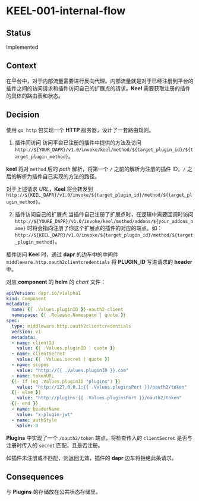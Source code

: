 # KEEL-001-internal-flow

## Status
Implemented

## Context
在平台中，对于内部流量需要进行反向代理。内部流量就是对于已经注册到平台的插件之间的访问请求和插件访问自己的扩展点的请求。**Keel** 需要获取注册的插件的具体的路由表和状态。

## Decision
使用 `go http` 包实现一个 **HTTP** 服务器，设计了一套路由规则。

1. 插件间访问
访问平台已注册的插件中提供的方法及访问 `http://${YOUR_DAPR}/v1.0/invoke/keel/method/${target_plugin_id}/${target_plugin_method}`。

**keel** 将对 `method` 后的 *path* 解析，将第一个 `/` 之前的解析为注册的插件 ID，`/` 之后的解析为插件自己实现的方法的路径。

对于上述请求 *URL*，**Keel** 将会转发到 `http://${KEEL_DAPR}/v1.0/invoke/${target_plugin_id}/method/${target_plugin_method}`。

2. 插件访问自己的扩展点
当插件自己注册了扩展点时，在逻辑中需要回调时访问 `http://${YOURE_DAPR}/v1.0/invoke/keel/method/addons/${your_addons_name}` 时将会指向注册了你这个扩展点的插件的对应的端点。如： `http://${KEEL_DAPR}/v1.0/invoke/${target_plugin_id}/method/${target_plugin_method}`。

插件访问 **Keel** 时，通过 **dapr** 的边车中的中间件 `middleware.http.oauth2clientcredentials` 将 **PLUGIN_ID** 写进请求的 **header** 中。

对应 **component** 的 **helm** 的 *chart* 文件：
```yaml
apiVersion: dapr.io/v1alpha1
kind: Component
metadata:
  name: {{ .Values.pluginID }}-oauth2-client
  namespace: {{ .Release.Namespace | quote }}
spec:
  type: middleware.http.oauth2clientcredentials
  version: v1
  metadata:
  - name: clientId
    value: {{ .Values.pluginID | quote }}
  - name: clientSecret
    value: {{ .Values.secret | quote }}
  - name: scopes
    value: "http://{{ .Values.pluginID }}.com"
  - name: tokenURL
  {{- if (eq .Values.pluginID "plugins") }}
    value: "http://127.0.0.1:{{ .Values.pluginsPort }}/oauth2/token"
  {{- else }}
    value: "http://plugins:{{ .Values.pluginsPort }}/oauth2/token"
  {{- end }}
  - name: headerName
    value: "x-plugin-jwt"
  - name: authStyle
    value: 0
```

**Plugins** 中实现了一个 `/oauth2/token` 端点，将检查传入的 `clientSecret` 是否与注册时传入的 `secret` 匹配，且是否注册。

如插件未注册或不匹配，则返回无效，插件的 **dapr** 边车将拒绝此条请求。

## Consequences
与 **Plugins** 的存储放在公共状态存储里。